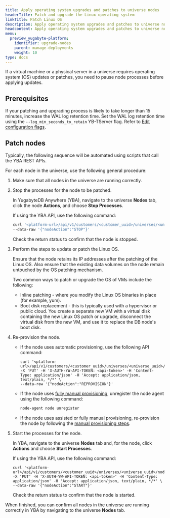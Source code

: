 ```yaml
---
title: Apply operating system upgrades and patches to universe nodes
headerTitle: Patch and upgrade the Linux operating system
linkTitle: Patch Linux OS
description: Apply operating system upgrades and patches to universe nodes.
headcontent: Apply operating system upgrades and patches to universe nodes
menu:
  preview_yugabyte-platform:
    identifier: upgrade-nodes
    parent: manage-deployments
    weight: 10
type: docs
---
```


If a virtual machine or a physical server in a universe requires operating system (OS) updates or patches, you need to pause node processes before applying updates.

## Prerequisites

If your patching and upgrading process is likely to take longer than 15 minutes, increase the WAL log retention time. Set the WAL log retention time using the `--log_min_seconds_to_retain` YB-TServer flag. Refer to [Edit configuration flags](../edit-config-flags/).

## Patch nodes

Typically, the following sequence will be automated using scripts that call the YBA REST APIs.

For each node in the universe, use the following general procedure:

1. Make sure that all nodes in the universe are running correctly.

1. Stop the processes for the node to be patched.

    In YugabyteDB Anywhere (YBA), navigate to the universe **Nodes** tab, click the node **Actions**, and choose **Stop Processes**.

    If using the YBA API, use the following command:

    ```sh
    curl '<platform-url>/api/v1/customers/<customer_uuid>/universes/<universe_uuid>/nodes/<node_name>' -X 'PUT' -H 'X-AUTH-YW-API-TOKEN: <api-token>' -H 'Content-Type: application/json' -H 'Accept: application/json, text/plain, */*' \
    --data-raw '{"nodeAction":"STOP"}'
    ```

    Check the return status to confirm that the node is stopped.

1. Perform the steps to update or patch the Linux OS.

    Ensure that the node retains its IP addresses after the patching of the Linux OS. Also ensure that the existing data volumes on the node remain untouched by the OS patching mechanism.

    Two common ways to patch or upgrade the OS of VMs include the following:

    - Inline patching - where you modify the Linux OS binaries in place (for example, yum).
    - Boot disk replacement - this is typically used with a hypervisor or public cloud. You create a separate new VM with a virtual disk containing the new Linux OS patch or upgrade, disconnect the virtual disk from the new VM, and use it to replace the DB node's boot disk.

1. Re-provision the node.

    - If the node uses automatic provisioning, use the following API command:

        ```shell
        curl '<platform-url>/api/v1/customers/<customer_uuid>/universes/<universe_uuid>/nodes/<node_name>' -X 'PUT' -H 'X-AUTH-YW-API-TOKEN: <api-token>' -H 'Content-Type: application/json' -H 'Accept: application/json, text/plain, */*' \
        --data-raw '{"nodeAction":"REPROVISION"}'
        ```

    - If the node uses [fully manual provisioning](../../configure-yugabyte-platform/set-up-cloud-provider/on-premises-manual/), unregister the node agent using the following command:

        ```sh
        node-agent node unregister
        ```

    - If the node uses assisted or fully manual provisioning, re-provision the node by following the [manual provisioning steps](../../configure-yugabyte-platform/set-up-cloud-provider/on-premises-script/).

1. Start the processes for the node.

    In YBA, navigate to the universe **Nodes** tab and, for the node, click **Actions** and choose **Start Processes**.

    If using the YBA API, use the following command:

    ```shell
    curl '<platform-url>/api/v1/customers/<customer_uuid>/universes/<universe_uuid>/nodes/<node_name>' -X 'PUT' -H 'X-AUTH-YW-API-TOKEN: <api-token>' -H 'Content-Type: application/json' -H 'Accept: application/json, text/plain, */*' \
    --data-raw '{"nodeAction":"START"}'
    ```

    Check the return status to confirm that the node is started.

When finished, you can confirm all nodes in the universe are running correctly in YBA by navigating to the universe **Nodes** tab.
